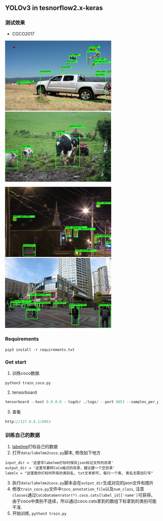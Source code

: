 ## YOLOv3 in tesnorflow2.x-keras

### 测试效果

- COCO2017

<img src="https://raw.githubusercontent.com/yyccR/Pictures/master/yolov3/yolo_sample1.png" width="350" height="230"/>  <img src="https://raw.githubusercontent.com/yyccR/Pictures/master/yolov3/yolo_sample2.png" width="350" height="230"/>

<img src="https://raw.githubusercontent.com/yyccR/Pictures/master/yolov3/yolo_sample3.png" width="350" height="230"/>  <img src="https://raw.githubusercontent.com/yyccR/Pictures/master/yolov3/yolo_sample4.png" width="350" height="230"/>


### Requirements

`pip3 install -r requirements.txt`

### Get start

1. 训练coco数据.
```python
python3 train_coco.py
```

2. tensorboard
```python
tensorboard --host 0.0.0.0 --logdir ./logs/ --port 8053 --samples_per_plugin=images=40
```    

3. 查看
```python
http://127.0.0.1:8053
```    


### 训练自己的数据

1. [labelme](https://github.com/wkentaro/labelme)打标自己的数据
2. 打开`data/labelme2coco.py`脚本, 修改如下地方
```angular2html
input_dir = '这里写labelme打标时保存json标记文件的目录'
output_dir = '这里写要转CoCo格式的目录，建议建一个空目录'
labels = "这里是你打标时所有的类别名, txt文本即可, 每行一个类, 类名无需加引号"
```
3. 执行`data/labelme2coco.py`脚本会在`output_dir`生成对应的json文件和图片
4. 修改`train_coco.py`文件中`coco_annotation_file`以及`num_class`,
   注意`classes`通过`CoCoDataGenrator(*).coco.cats[label_id]['name']`可获得，由于coco中类别不连续，所以通过coco.cats拿到的数组下标拿到的类别可能不准.
5. 开始训练, `python3 train.py`